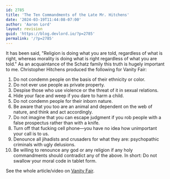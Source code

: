 ```yaml
---
id: 2785
title: 'The Ten Commandments of the Late Mr. Hitchens'
date: '2024-03-19T11:44:08-07:00'
author: 'Aaron Lord'
layout: revision
guid: 'https://blog.devlord.io/?p=2785'
permalink: '/?p=2785'
---
```


It has been said, "Religion is doing what you are told, regardless of what is right, whereas morality is doing what is right regardless of what you are told." As an acquaintance of the Schatz family this truth is hugely important to me. Christopher Hitchens produced the following for Vanity Fair: 
<ol>
	<li>Do not condemn people on the basis of their ethnicity or color.</li>
	<li>Do not ever use people as private property.</li>
	<li>Despise those who use violence or the threat of it in sexual relations.</li>
	<li>Hide your face and weep if you dare to harm a child.</li>
	<li>Do not condemn people for their inborn nature.</li>
	<li>Be aware that you too are an animal and dependent on the web of nature, and think and act accordingly.</li>
	<li>Do not imagine that you can escape judgment if you rob people with a false prospectus rather than with a knife.</li>
	<li>Turn off that fucking cell phone—you have no idea how unimportant your call is to us.</li>
	<li>Denounce all jihadists and crusaders for what they are: psychopathic criminals with ugly delusions.</li>
	<li>Be willing to renounce any god or any religion if any holy commandments should contradict any of the above. In short: Do not swallow your moral code in tablet form.</li>
</ol>
See the whole article/video on <a href="http://www.vanityfair.com/culture/features/2010/04/hitchens-201004">Vanity Fair</a>.